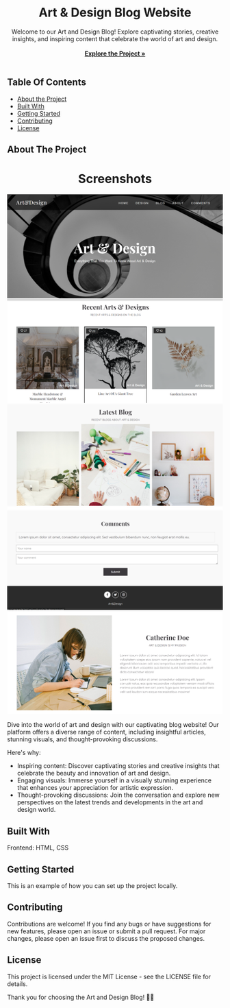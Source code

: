 <p align="center">
  <h1 align="center">Art & Design Blog Website</h1>

  <p align="center">
    Welcome to our Art and Design Blog! Explore captivating stories, creative insights, and inspiring content that celebrate the world of art and design.
    <br/>
    <br/>
    <a href="[https://github.com/](https://github.com/Namratapatel9027/CodeClauseInternship/tree/main/ProjectOne-BlogWebsite)"><strong>Explore the Project »</strong></a>
    <br/>
    <br/>
  </p>
</p>

## Table Of Contents

* [About the Project](#about-the-project)
* [Built With](#built-with)
* [Getting Started](#getting-started)
* [Contributing](#contributing)
* [License](#license)

## About The Project

<h1 align="center">Screenshots</h1>

<!-- Add screenshots of your web application -->
![Screen Shot](images/A&D1.png)
![Screen Shot](images/A&D2.png)
![Screen Shot](images/A&D3.png)
![Screen Shot](images/A&D4.png)
![Screen Shot](images/A&D5.png)

Dive into the world of art and design with our captivating blog website! Our platform offers a diverse range of content, including insightful articles, stunning visuals, and thought-provoking discussions.

Here's why:

* Inspiring content: Discover captivating stories and creative insights that celebrate the beauty and innovation of art and design.
* Engaging visuals: Immerse yourself in a visually stunning experience that enhances your appreciation for artistic expression.
* Thought-provoking discussions: Join the conversation and explore new perspectives on the latest trends and developments in the art and design world.
  
## Built With

Frontend: HTML, CSS

## Getting Started

This is an example of how you can set up the project locally.

## Contributing
Contributions are welcome! If you find any bugs or have suggestions for new features, please open an issue or submit a pull request. For major changes, please open an issue first to discuss the proposed changes.

## License
This project is licensed under the MIT License - see the LICENSE file for details.

Thank you for choosing the Art and Design Blog! 🎨✨
